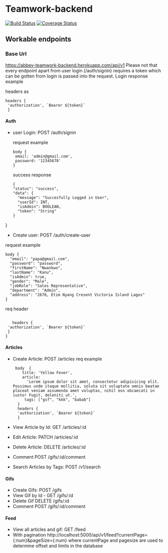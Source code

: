 #  Teamwork-backend
[![Build Status](https://travis-ci.com/uncleabbey/Teamwork-backend.svg?branch=develop)](https://travis-ci.com/uncleabbey/Teamwork-backend)
[![Coverage Status](https://coveralls.io/repos/github/uncleabbey/Teamwork-backend/badge.svg?branch=develop)](https://coveralls.io/github/uncleabbey/Teamwork-backend?branch=develop)


## Workable endpoints
### Base Url 
https://abbey-teamwork-backend.herokuapp.com/api/v1
Please not that every endpoint apart from user login (/auth/signin) requires a token which can be gotten from login is passed into the request. Login response example
  
headers as
  ``` 
  headers { 
   'authorization', `Bearer ${token}`
   }
   ```
#### Auth
- user Login: POST /auth/signin
  
  request example 
  ``` 
  body {
   email: 'admin@gmail.com',
   password: '12345678'
  } 
  ```
  success response
  ```
  {
  "status": "success",
  "data": {
    "message": "Succesfully Logged in User",
    "userId": INT,
    "isAdmin": BOOLEAN,
    "token": "String"
  }
}

- Create user: POST /auth/create-user

 request example 
  ``` 
  body {
	"email": "papa@gmail.com",
	"password": "password",
	"firstName": "Nwankwo",
	"lastName": "Kanu",
	"isAdmin": true,
	"gender": "Male",
	"jobRole": "Sales Representative",
	"department": "Admin",
	"address": "2678, Etim Nyang Cresent Victoria Island Lagos"
}
  ``` 
  req header 
  ```
 
     headers { 
   'authorization', `Bearer ${token}`
   }
  }
  ```
#### Articles
- Create Article: POST /articles
  req example 
  ``` 
   body  {
      title: 'Yellow Fever',
      article:
        'Lorem ipsum dolor sit amet, consectetur adipisicing elit. Possimus unde itaque mollitia, soluta sit voluptate omnis beatae placeat veniam assumenda amet voluptas, nihil eos obcaecati in iusto! Fugit, deleniti ut.',
       tags: ["gsf", "kkk", "babab"]
    }
    headers {
    'authorization', `Bearer ${token}`
    }
   ```
   
   
- View Article by Id: GET /articles/:id
- Edit Article:  PATCH /articles/:id
- Delete Article: DELETE /articles/:id
- Comment POST /gifs/:id/comment
- Search Articles by Tags: POST /v1/search
#### Gifs
- Create Gifs: POST /gifs
- View Gif by Id - GET /gifs/:id
- Delete Gif DELETE /gifs/:id
- Comment POST /gifs/:id/comment

#### Feed
- View all articles and gif: GET /feed
- With pagination http://localhost:5000/api/v1/feed?currentPage={:num}&pageSize={:num} where currentPage and pagesize are used to determine offset and limits in the database



